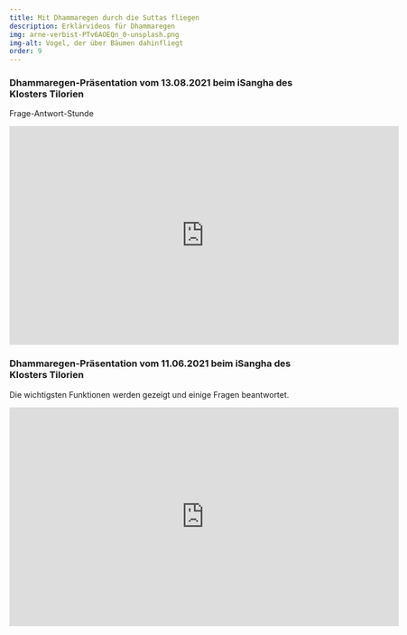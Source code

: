```yaml
---
title: Mit Dhammaregen durch die Suttas fliegen 
description: Erklärvideos für Dhammaregen
img: arne-verbist-PTv6AOEQn_0-unsplash.png
img-alt: Vogel, der über Bäumen dahinfliegt
order: 9
---
```


### Dhammaregen-Präsentation vom 13.08.2021 beim iSangha des Klosters Tilorien

Frage-Antwort-Stunde

<iframe width="690" height="388" src="https://www.youtube-nocookie.com/embed/RUVGicBgiZM" title="YouTube video player" frameborder="0" allow="accelerometer; autoplay; clipboard-write; encrypted-media; gyroscope; picture-in-picture" allowfullscreen></iframe>

### Dhammaregen-Präsentation vom 11.06.2021 beim iSangha des Klosters Tilorien

Die wichtigsten Funktionen werden gezeigt und einige Fragen beantwortet.

<iframe width="690" height="388" src="https://www.youtube-nocookie.com/embed/PB5_pNGTM4w" title="YouTube video player" frameborder="0" allow="accelerometer; autoplay; clipboard-write; encrypted-media; gyroscope; picture-in-picture" allowfullscreen></iframe>

